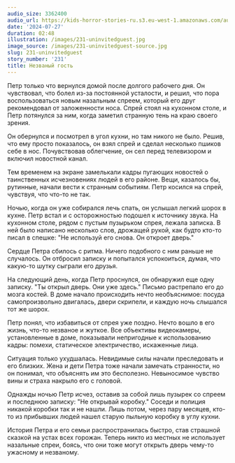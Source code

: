 ```yaml
---
audio_size: 3362400
audio_url: https://kids-horror-stories-ru.s3.eu-west-1.amazonaws.com/audio/231-uninvitedguest.mp3
date: '2024-07-27'
duration: 02:48
illustration: /images/231-uninvitedguest.jpg
image_source: /images/231-uninvitedguest-source.jpg
slug: 231-uninvitedguest
story_number: '231'
title: Незваный гость
---
```


Петр только что вернулся домой после долгого рабочего дня. Он чувствовал, что болел из-за постоянной усталости, и решил, что пора воспользоваться новым назальным спреем, который его друг рекомендовал от заложенности носа. Спрей стоял на кухонном столе, и Петр потянулся за ним, когда заметил странную тень на краю своего зрения.

Он обернулся и посмотрел в угол кухни, но там никого не было. Решив, что ему просто показалось, он взял спрей и сделал несколько пшиков себе в нос. Почувствовав облегчение, он сел перед телевизором и включил новостной канал.

Тем временем на экране замелькали кадры пугающих новостей о таинственных исчезновениях людей в его районе. Вещи, казалось бы, рутинные, начали вести к странным событиям. Петр косился на спрей, чувствуя, что что-то не так.

Ночью, когда он уже собирался лечь спать, он услышал легкий шорох в кухне. Петр встал и с осторожностью подошел к источнику звука. На кухонном столе, рядом с пустым пузырьком спрея, лежала записка. В ней было написано несколько слов, дрожащей рукой, как будто кто-то писал в спешке: "Не используй его снова. Он откроет дверь."

Сердце Петра сбилось с ритма. Ничего подобного с ним раньше не случалось. Он отбросил записку и попытался успокоиться, думая, что какую-то шутку сыграли его друзья.

На следующий день, когда Петр проснулся, он обнаружил еще одну записку. "Ты открыл дверь. Они уже здесь." Письмо растрепало его до мозга костей. В доме начало происходить нечто необъяснимое: посуда самопроизвольно двигалась, двери скрипели, и каждую ночь слышался тот же шорох.

Петр понял, что избавиться от спрея уже поздно. Нечто вошло в его жизнь, что-то незваное и жуткое. Все объективы видеокамеры, установленные в доме, показывали непригодные к использованию кадры: помехи, статическое электричество, искаженные лица.

Ситуация только ухудшалась. Невидимые силы начали преследовать и его близких. Жена и дети Петра тоже начали замечать странности, но он понимал, что объяснять им это бесполезно. Невыносимое чувство вины и страха накрыло его с головой.

Однажды ночью Петр исчез, оставив за собой лишь пузырек со спреем и последнюю записку: "Не открывай коробку." Соседи и полиция никакой коробки так и не нашли. Лишь потом, через пару месяцев, кто-то из прибывших людей нашел старую пыльную коробку в углу кухни.

История Петра и его семьи распространилась быстро, став страшной сказкой на устах всех горожан. Теперь никто из местных не использует назальные спреи, боясь, что они тоже могут открыть дверь чему-то ужасному и незваному.